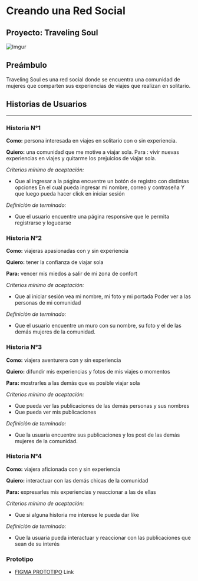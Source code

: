 # Creando una Red Social

## Proyecto: Traveling Soul
![Imgur](https://i.imgur.com/IKGCkXC.png)

##  Preámbulo

Traveling Soul es una red social donde se encuentra una comunidad de mujeres que comparten sus experiencias de viajes que realizan en solitario.

##  Historias de Usuarios
----
### Historia N°1
  **Como:** persona interesada en viajes en solitario con o sin experiencia.
  
  **Quiero:** una comunidad que me motive a viajar sola.
Para : vivir nuevas experiencias en viajes y quitarme los prejuicios de viajar sola.

_Criterios mínimo de aceptación:_
* Que al ingresar a la página encuentre un botón de registro con distintas opciones
En el cual pueda ingresar mi  nombre, correo y contraseña
Y que luego pueda hacer click en iniciar sesión

_Definición de terminado:_
* Que el usuario encuentre una página responsive que le permita registrarse y loguearse

### Historia N°2
**Como:** viajeras apasionadas con y sin experiencia

**Quiero:**  tener la confianza de viajar sola

**Para:** vencer mis miedos a salir de mi zona de confort

_Criterios mínimo de aceptación:_
* Que al iniciar sesión vea mi nombre, mi foto y mi portada
Poder ver a las personas de mi comunidad

_Definición de terminado:_
* Que el usuario encuentre un muro con su nombre, su foto y el de las demás mujeres de la comunidad.


### Historia N°3
**Como:** viajera aventurera con y sin experiencia 

**Quiero:**  difundir mis experiencias y fotos de mis viajes o momentos

**Para:** mostrarles a las demás que es posible viajar sola

_Criterios mínimo de aceptación:_
* Que pueda ver las publicaciones de las demás personas y sus nombres
* Que pueda ver mis publicaciones

_Definición de terminado:_
* Que la usuaria encuentre sus publicaciones y los post de las demás mujeres de la comunidad.

### Historia N°4

**Como:** viajera aficionada con y sin experiencia

**Quiero:**  interactuar con las demás chicas de la comunidad

**Para:** expresarles mis experiencias y reaccionar a las de ellas

_Criterios mínimo de aceptación:_
* Que si alguna historia me interese le pueda dar like

_Definición de terminado:_
* Que la usuaria pueda interactuar y reaccionar con las publicaciones que sean de su interés


### Prototipo 

* [FIGMA PROTOTIPO](https://www.figma.com/file/9oBQQEEOs7ytALvrfu6jff/RedSocial?node-id=0%3A1) Link
